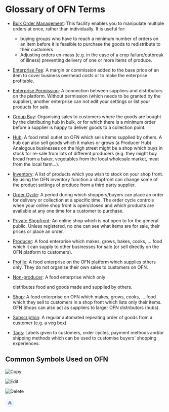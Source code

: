 # Glossary of OFN Terms

* [Bulk Order Management](recursos-basicos/orders/view-orders.md#bulk-order-management): This facility enables you to manipulate multiple orders at once, rather than individually.  It is useful for:
  * buying groups who have to reach a minimum number of orders on an item before it is feasible to purchase the goods to redistribute to their customers
  * Adjusting orders en-mass \(e.g. in the case of a crop failure/outbreak of illness\) preventing delivery of one or more items of produce.
* [Enterprise Fee](recursos-basicos/shopfront/enterprise-fees.md): A margin or commission added to the base price of an item to cover business overhead costs or to make the enterprise profitable.
* [Enterprise Permission](recursos-basicos/enterprise-profile/enterprise-to-enterprise-permissions-e2es.md): A connection between suppliers and distributors on the platform. Without permission \(which needs to be granted by the supplier\), another enterprise can not edit your settings or list your products for sale.
* [Group Buy](recursos-basicos/products-1/group-buy-for-bulk-ordering.md): Organising sales to customers where the goods are bought by the distributing hub in bulk, or for which there is a minimum order before a supplier is happy to deliver goods to a collection point.
* [Hub](your-quick-start-on-ofn-given-who-you-are.md#hub): A food retail outlet on OFN which sells items supplied by others.  A hub can also sell goods which it makes or grows \(a Producer Hub\).  Analogous businesses on the high street might be a shop which buys in stock for re-sale from lots of different producers \(e.g. they might buy bread from a baker, vegetables from the local wholesale market, meat from the local farm...\). 
* [Inventory](recursos-basicos/products-1/inventory-tool.md): A list of products which you wish to stock on your shop front.  By using the OFN inventory function a shopfront can change some of the product settings of produce from a third party supplier.
* [Order Cycle](recursos-basicos/shopfront/order-cycle/): A period during which shoppers/buyers can place an order for delivery or collection at a specific time.  The order cycle controls when your online shop front is open/closed and which products are available at any one time for a customer to purchase.
* [Private Shopfront](recursos-basicos/shopfront/private-shopfront.md): An online shop which is not open to for the general public.  Unless registered, no one can see what items are for sale, their prices or place an order.
* [Producer](recursos-basicos/enterprise-profile/package-types.md#for-producers): A food enterprise which makes, grows, bakes, cooks, ... food which it can supply to other businesses for sale \(or sell directly on the OFN platform to customers\).
* [Profile](your-quick-start-on-ofn-given-who-you-are.md#profile): A food enterprise on the OFN platform which supplies others only. They do not organise their own sales to customers on OFN. 
* [Non-producer](recursos-basicos/enterprise-profile/package-types.md#for-non-producers-hubs): A food enterprise which only

  distributes food and goods made and supplied by others.

* [Shop](your-quick-start-on-ofn-given-who-you-are.md#shop): A food enterprise on OFN which makes, grows, cooks, ... food which they sell to customers in a shop front which lists only their items. OFN Shops can also act as suppliers to larger OFN distributors \(hubs\).
* [Subscription](recursos-basicos/subscriptions/): A regular automated repeating order of goods from a customer \(e.g. a veg box\)
* [Tags](recursos-basicos/shopfront/customer-management-and-conditional-displays-prices/): Labels given to customers, order cycles, payment methods and/or shipping methods which can be used to customise buyers' shopping experiences.

## Common Symbols Used on OFN

![Copy](.gitbook/assets/copy.jpg)

![Edit](.gitbook/assets/edit.png)

![Delete](.gitbook/assets/trash.jpg)

![Shipping/Delivery](.gitbook/assets/shipped-2.png)


